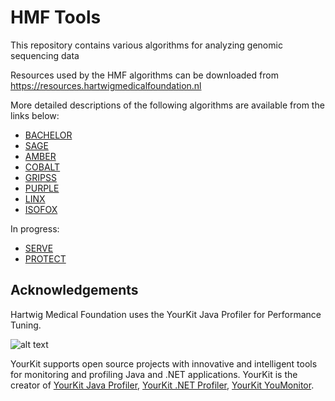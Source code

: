 # HMF Tools
This repository contains various algorithms for analyzing genomic sequencing data

Resources used by the HMF algorithms can be downloaded from https://resources.hartwigmedicalfoundation.nl

More detailed descriptions of the following algorithms are available from the links below:
- [BACHELOR](./bachelor/README.md)
- [SAGE](./sage/README.md)
- [AMBER](./amber/README.md)
- [COBALT](./count-bam-lines/README.md)
- [GRIPSS](./gripss/README.md)
- [PURPLE](./purity-ploidy-estimator/README.md)
- [LINX](./sv-linx/README.md)
- [ISOFOX](./isofox/README.md)

In progress:
 - [SERVE](./serve/README.md)
 - [PROTECT](./protect/README.md)

## Acknowledgements

Hartwig Medical Foundation uses the YourKit Java Profiler for Performance Tuning.

![alt text](https://www.yourkit.com/images/yklogo.png)

YourKit supports open source projects with innovative and intelligent tools for monitoring and profiling Java and .NET applications.
YourKit is the creator of [YourKit Java Profiler](https://www.yourkit.com/java/profiler/), [YourKit .NET Profiler](https://www.yourkit.com/.net/profiler/), [YourKit YouMonitor](https://www.yourkit.com/youmonitor/).